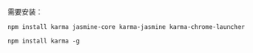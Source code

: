 
需要安装：
```shell
npm install karma jasmine-core karma-jasmine karma-chrome-launcher

npm install karma -g
```